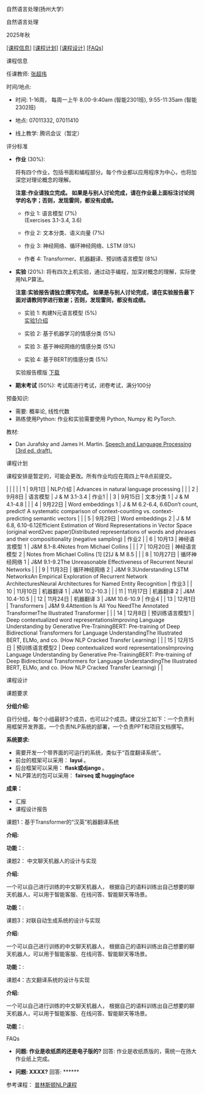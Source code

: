 自然语言处理(扬州大学）

自然语言处理

2025年秋

[\[课程信息\]](https://yzu-nlp.github.io/#info)
[\[课程计划\]](https://yzu-nlp.github.io/#schedule)
[\[课程设计\]](https://yzu-nlp.github.io/#coursework)
[\[FAQs\]](https://yzu-nlp.github.io/#faq)

  

课程信息

任课教师: [张超伟](https://chaoweizh.github.io/)

时间/地点:

- 时间: 1-16周， 每周一上午 8.00-9:40am (智能2301班), 9:55-11:35am (智能2302班)<p></p><p></p>
- 地点: 07011332, 07011410<p></p><p></p>
- 线上教学: 腾讯会议（暂定）<p></p><p></p>

评分标准

- <b>作业</b> (30%):<p></p><p>将有四个作业，包括书面和编程部分。每个作业都以应用程序为中心，也将加深您对理论概念的理解。</p><p><b>注意:作业请独立完成。 如果是与别人讨论完成，请在作业最上面标注讨论同学的名字；否则，发现雷同，都没有成绩。</b></p><p></p><ul><p></p><p></p><li>作业 1: 语言模型 (7%)</li>(Exercises 3.1-3.4, 3.6)<p></p><p></p><li>作业 2: 文本分类、语义向量 (7%)</li><p></p><p></p><li>作业 3: 神经网络、循环神经网络、LSTM (8%)</li><p></p><p></p><li>作者 4: Transformer、机器翻译、预训练语言模型 (8%)</li><p></p><p></p></ul><p></p><p></p>
- <b>实验</b> (20%): 将有四次上机实验，通过动手编程，加深对概念的理解，实际使用NLP算法。<p></p><p><b>注意:实验报告请独立撰写完成。 如果是与别人讨论完成，请在实验报告最下面对请教同学进行致谢；否则，发现雷同，都没有成绩。</b></p><p></p><ul><p></p><p></p><li>实验 1: 构建N元语言模型 (5%)</li><a href="https://yzu-nlp.github.io/exper/Experiment1.zip">实验1介绍</a><p></p><p></p><li>实验 2: 基于机器学习的情感分类 (5%)</li><p></p><p></p><li>实验 3: 基于神经网络的情感分类 (5%)</li><p></p><p></p><li>实验 4: 基于BERT的情感分类 (5%)</li><p></p><p></p></ul><p></p><p>实验报告模版 <a href="https://yzu-nlp.github.io/exper/report_template.docx">下载</a></p><p></p>
- <b>期末考试</b> (50%): 考试周进行考试，闭卷考试，满分100分<p></p><p></p>

预备知识:

- 需要: 概率论, 线性代数
- 熟练使用Python: 作业和实验需要使用 Python, Numpy 和 PyTorch.

教材:

- Dan Jurafsky and James H. Martin. <a href="https://web.stanford.edu/~jurafsky/slp3/">Speech and Language Processing (3rd ed. draft).</a>

课程计划

课程安排是暂定的，可能会更改。所有作业均应在周四上午8点前提交。

|  |
|  |
| 1 | 9月1日 | NLP介绍 | Advances in natural language processing |  |
| 2 | 9月8日 | 语言模型 | J & M 3.1-3.4 | 作业1 |
| 3 | 9月15日 | 文本分类 1 | J & M 4.1-4.8 |  |
| 4 | 9月22日 | Word embeddings 1 | J & M 6.2-6.4, 6.6Don’t count, predict! A systematic comparison of context-counting vs. context-predicting semantic vectors |  |
| 5 | 9月29日 | Word embeddings 2 | J & M 6.8, 6.10-6.12Efficient Estimation of Word Representations in Vector Space (original word2vec paper)Distributed representations of words and phrases and their compositionality (negative sampling) | 作业2 |
| 6 | 10月13 | 神经语言模型 1 | J&M 8.1-8.4Notes from Michael Collins |  |
| 7 | 10月20日 | 神经语言模型 2 | Notes from Michael Collins [1] [2]J & M 8.5 |  |
| 8 | 10月27日 | 循环神经网络 1 | J&M 9.1-9.2The Unreasonable Effectiveness of Recurrent Neural Networks |  |
| 9 | 11月3日 | 循环神经网络 2 | J&M 9.3Understanding LSTM NetworksAn Empirical Exploration of Recurrent Network ArchitecturesNeural Architectures for Named Entity Recognition | 作业3 |
| 10 | 11月10日 | 机器翻译 1 | J&M 10.2-10.3 |  |
| 11 | 11月17日 | 机器翻译 2 | J&M 10.4-10.5 |
| 12 | 11月24日 | 机器翻译 3 | J&M 10.6-10.9 | 作业4 |
| 13 | 12月1日 | Transformers | J&M 9.4Attention Is All You NeedThe Annotated TransformerThe Illustrated Transformer |  |
| 14 | 12月8日 | 预训练语言模型1 | Deep contextualized word representationsImproving Language Understanding by Generative Pre-TrainingBERT: Pre-training of Deep Bidirectional Transformers for Language UnderstandingThe Illustrated BERT, ELMo, and co. (How NLP Cracked Transfer Learning) |  |
| 15 | 12月15日 | 预训练语言模型2 | Deep contextualized word representationsImproving Language Understanding by Generative Pre-TrainingBERT: Pre-training of Deep Bidirectional Transformers for Language UnderstandingThe Illustrated BERT, ELMo, and co. (How NLP Cracked Transfer Learning) |  |

课程设计

课题要求

**分组介绍:**

自行分组，每个小组最好3个成员，也可以2个成员。建议分工如下：一个负责利用框架开发界面，一个负责NLP系统的部署，一个负责PPT和项目文档撰写。

**系统要求:**

- 需要开发一个带界面的可运行的系统，类似于“百度翻译系统”。
- 前台的框架可以采用：<b> layui </b>。
- 后台框架可以采用： <b>flask或django </b>。
- NLP算法的包可以采用： <b>fairseq 或 huggingface</b>

**成果：**

- 汇报
- 课程设计报告

课题1：基于Transformer的“汉英”机器翻译系统

**介绍:**

**功能：**:

课题2： 中文聊天机器人的设计与实现

**介绍:**

一个可以自己进行训练的中文聊天机器人， 根据自己的语料训练出自己想要的聊天机器人，可以用于智能客服、在线问答、智能聊天等场景。

**功能：**:

课题3：对联自动生成系统的设计与实现

**介绍:**

一个可以自己进行训练的中文聊天机器人， 根据自己的语料训练出自己想要的聊天机器人，可以用于智能客服、在线问答、智能聊天等场景。

**功能：**:

课题4：古文翻译系统的设计与实现

**介绍:**

一个可以自己进行训练的中文聊天机器人， 根据自己的语料训练出自己想要的聊天机器人，可以用于智能客服、在线问答、智能聊天等场景。

**功能：**:

  

FAQs

- <p></p><p><b>问题: 作业是收纸质的还是电子版的?</b> 回答: 作业是收纸质版的，需统一在扬大作业纸上完成。</p><p></p>
- <p></p><p><b>问题: XXXX?</b> 回答: ******</p><p></p>

参考课程： [普林斯顿NLP课程](https://princeton-nlp.github.io/cos484/)
